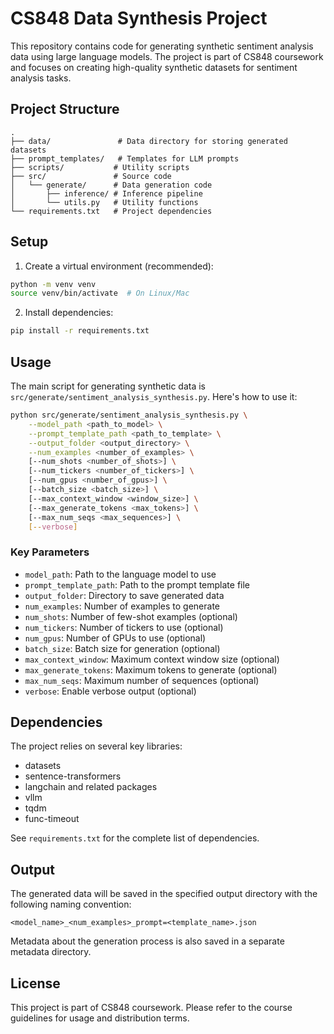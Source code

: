 # CS848 Data Synthesis Project

This repository contains code for generating synthetic sentiment analysis data using large language models. The project is part of CS848 coursework and focuses on creating high-quality synthetic datasets for sentiment analysis tasks.

## Project Structure

```
.
├── data/               # Data directory for storing generated datasets
├── prompt_templates/   # Templates for LLM prompts
├── scripts/           # Utility scripts
├── src/               # Source code
│   └── generate/      # Data generation code
│       ├── inference/ # Inference pipeline
│       └── utils.py   # Utility functions
└── requirements.txt   # Project dependencies
```

## Setup

1. Create a virtual environment (recommended):
```bash
python -m venv venv
source venv/bin/activate  # On Linux/Mac
```

2. Install dependencies:
```bash
pip install -r requirements.txt
```

## Usage

The main script for generating synthetic data is `src/generate/sentiment_analysis_synthesis.py`. Here's how to use it:

```bash
python src/generate/sentiment_analysis_synthesis.py \
    --model_path <path_to_model> \
    --prompt_template_path <path_to_template> \
    --output_folder <output_directory> \
    --num_examples <number_of_examples> \
    [--num_shots <number_of_shots>] \
    [--num_tickers <number_of_tickers>] \
    [--num_gpus <number_of_gpus>] \
    [--batch_size <batch_size>] \
    [--max_context_window <window_size>] \
    [--max_generate_tokens <max_tokens>] \
    [--max_num_seqs <max_sequences>] \
    [--verbose]
```

### Key Parameters

- `model_path`: Path to the language model to use
- `prompt_template_path`: Path to the prompt template file
- `output_folder`: Directory to save generated data
- `num_examples`: Number of examples to generate
- `num_shots`: Number of few-shot examples (optional)
- `num_tickers`: Number of tickers to use (optional)
- `num_gpus`: Number of GPUs to use (optional)
- `batch_size`: Batch size for generation (optional)
- `max_context_window`: Maximum context window size (optional)
- `max_generate_tokens`: Maximum tokens to generate (optional)
- `max_num_seqs`: Maximum number of sequences (optional)
- `verbose`: Enable verbose output (optional)

## Dependencies

The project relies on several key libraries:
- datasets
- sentence-transformers
- langchain and related packages
- vllm
- tqdm
- func-timeout

See `requirements.txt` for the complete list of dependencies.

## Output

The generated data will be saved in the specified output directory with the following naming convention:
```
<model_name>_<num_examples>_prompt=<template_name>.json
```

Metadata about the generation process is also saved in a separate metadata directory.

## License

This project is part of CS848 coursework. Please refer to the course guidelines for usage and distribution terms.
